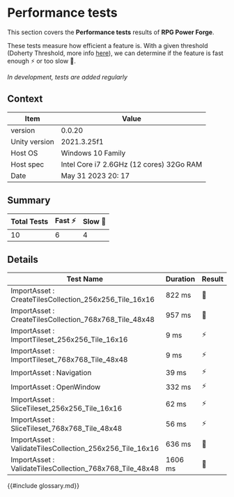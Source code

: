 # Performance tests

This section covers the **Performance tests** results of **RPG Power Forge**.

These tests measure how efficient a feature is. With a given threshold (Doherty Threshold, more info [here](https://lawsofux.com/doherty-threshold/)), we can determine if the feature is fast enough ⚡ or too slow 🐌.

*In development, tests are added regularly*

## Context

Item|Value
---|---
version| 0.0.20
Unity version| 2021.3.25f1
Host OS| Windows 10 Family
Host spec| Intel Core i7 2.6GHz (12 cores) 32Go RAM
Date| May 31 2023   20: 17

## Summary

Total Tests|Fast ⚡|Slow 🐌
---|---|---
10|6|4

## Details

Test Name|Duration|Result
---|---|---
ImportAsset : CreateTilesCollection_256x256_Tile_16x16|822 ms|🐌
ImportAsset : CreateTilesCollection_768x768_Tile_48x48|957 ms|🐌
ImportAsset : ImportTileset_256x256_Tile_16x16|9 ms|⚡
ImportAsset : ImportTileset_768x768_Tile_48x48|9 ms|⚡
ImportAsset : Navigation|39 ms|⚡
ImportAsset : OpenWindow|332 ms|⚡
ImportAsset : SliceTileset_256x256_Tile_16x16|62 ms|⚡
ImportAsset : SliceTileset_768x768_Tile_48x48|56 ms|⚡
ImportAsset : ValidateTilesCollection_256x256_Tile_16x16|636 ms|🐌
ImportAsset : ValidateTilesCollection_768x768_Tile_48x48|1606 ms|🐌

{{#include glossary.md}}
